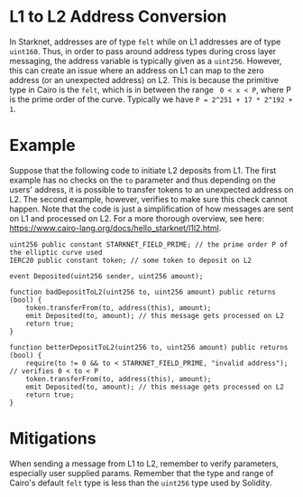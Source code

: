 # L1 to L2 Address Conversion

In Starknet, addresses are of type `felt` while on L1 addresses are of type `uint160`. Thus, in order to pass around address types during cross layer messaging, the address variable is typically given as a `uint256`. However, this can create an issue where an address on L1 can map to the zero address (or an unexpected address) on L2. This is because the primitive type in Cairo is the `felt`, which is in between the range ` 0 < x < P`, where P is the prime order of the curve. Typically we have `P = 2^251 + 17 * 2^192 + 1`.

# Example

Suppose that the following code to initiate L2 deposits from L1. The first example has no checks on the `to` parameter and thus depending on the users' address, it is possible to transfer tokens to an unexpected address on L2. The second example, however, verifies to make sure this check cannot happen. Note that the code is just a simplification of how messages are sent on L1 and processed on L2. For a more thorough overview, see here: https://www.cairo-lang.org/docs/hello_starknet/l1l2.html.

```solidity
uint256 public constant STARKNET_FIELD_PRIME; // the prime order P of the elliptic curve used
IERC20 public constant token; // some token to deposit on L2

event Deposited(uint256 sender, uint256 amount);

function badDepositToL2(uint256 to, uint256 amount) public returns (bool) {
    token.transferFrom(to, address(this), amount);
    emit Deposited(to, amount); // this message gets processed on L2
    return true;
}

function betterDepositToL2(uint256 to, uint256 amount) public returns (bool) {
    require(to != 0 && to < STARKNET_FIELD_PRIME, "invalid address"); // verifies 0 < to < P
    token.transferFrom(to, address(this), amount);
    emit Deposited(to, amount); // this message gets processed on L2
    return true;
}
```

# Mitigations

When sending a message from L1 to L2, remember to verify parameters, especially user supplied params. Remember that the type and range of Cairo's default `felt` type is less than the `uint256` type used by Solidity.
